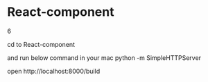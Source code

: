 # React-component
6




cd to React-component

and run below command in your mac python -m SimpleHTTPServer

open http://localhost:8000/build



